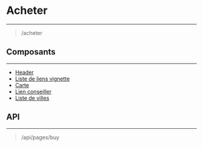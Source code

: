 # Acheter

---

> /acheter

## Composants

---

- [Header](/2-cutting/composants/header/)
- [Liste de liens vignette](/2-cutting/composants/liste-liens-vignette/)
- [Carte](/2-cutting/composants/carte/)
- [Lien conseiller](/2-cutting/composants/lien-conseiller/)
- [Liste de villes](/2-cutting/composants/liste-ville/)

## API

---

> /api/pages/buy

